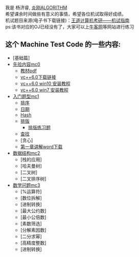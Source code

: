 我是 杨济睿, [炎刚ALGORITHM](https://github.com/JeriYang) <br>
希望课余时间做些有意义的事情，希望各位机试取得好成绩。<br>
机试题目来源(电子书下载链接)：[王道计算机考研——机试指南](https://github.com/JeriYang/MachineTestCode/raw/master/mc0/%E3%80%8A2013%E5%B9%B4%E7%8E%8B%E9%81%93%E8%AE%BA%E5%9D%9B%E8%AE%A1%E7%AE%97%E6%9C%BA%E8%80%83%E7%A0%94%E6%9C%BA%E8%AF%95%E6%8C%87%E5%8D%97%E3%80%8B.pdf)
<br>
ps:该书对应的OJ已经没有了，大家可以上[牛客网](https://www.nowcoder.com/)等网站进行练习

## 这个 Machine Test Code 的一些内容:
* [基础篇]
* [先验内容mc0](https://github.com/JeriYang/MachineTestCode/tree/master/mc0/)
  * [教材pdf](https://github.com/JeriYang/MachineTestCode/raw/master/mc0/%E3%80%8A2013%E5%B9%B4%E7%8E%8B%E9%81%93%E8%AE%BA%E5%9D%9B%E8%AE%A1%E7%AE%97%E6%9C%BA%E8%80%83%E7%A0%94%E6%9C%BA%E8%AF%95%E6%8C%87%E5%8D%97%E3%80%8B.pdf)
  * [vc++6.0下载链接](https://github.com/JeriYang/MachineTestCode/raw/master/mc0/vc%2B%2B6.0(win10).zip)
  * [vc++6.0 win10 安装教程](https://blog.csdn.net/Calvin_zhou/article/details/78420190)
  * [vc++6.0 win7 安装教程](https://wenku.baidu.com/view/ac41d0bef121dd36a32d8263.html)
* [入门题型mc1](https://github.com/JeriYang/MachineTestCode/tree/master/mc1/)
  * [排序](https://github.com/JeriYang/MachineTestCode/blob/master/mc1/1_1sort.cpp)
  * [日期](https://github.com/JeriYang/MachineTestCode/blob/master/mc1/1_2date.cpp)
  * [Hash](https://github.com/JeriYang/MachineTestCode/blob/master/mc1/1_3hash.cpp)
  * [排版](https://github.com/JeriYang/MachineTestCode/blob/master/mc1/1_4trapezoid.cpp)
    * [排版练习题](https://github.com/JeriYang/MachineTestCode/blob/master/mc1/1_4basket.cpp)
  * [查找](https://github.com/JeriYang/MachineTestCode/blob/master/mc1/1_5binary_search.cpp)
  * [贪心]
  * [第一章讲解word下载](https://github.com/JeriYang/MachineTestCode/raw/master/mc1/%E7%AC%AC%E4%B8%80%E7%AB%A0%E9%87%8D%E7%82%B9%E5%86%85%E5%AE%B9.docx)
* [数据结构mc2](https://github.com/JeriYang/MachineTestCode/tree/master/mc2)
  * [栈的应用]
  * [哈夫曼树]
  * [二叉树]
  * [二叉排序树]
* [数学问题mc3](https://github.com/JeriYang/MachineTestCode/tree/master/mc3)
  * [%运算符]
  * [数位拆解]
  * [进制转换]
  * [最大公约数]
  * [最小公倍数]
  * [素数筛选]
  * [分解素因数]
  * [二分求幂]
  * [高精度整数]
  * [进制转换]